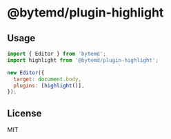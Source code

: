# @bytemd/plugin-highlight

## Usage

```js
import { Editor } from 'bytemd';
import highlight from '@bytemd/plugin-highlight';

new Editor({
  target: document.body,
  plugins: [highlight()],
});
```

## License

MIT
